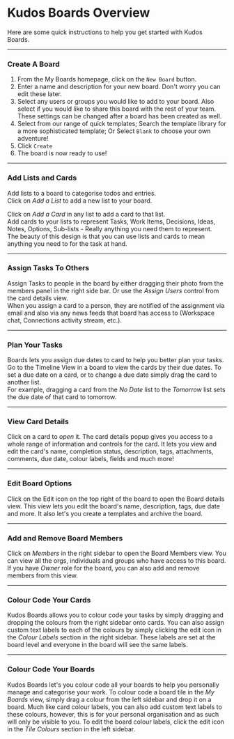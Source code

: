 # Kudos Boards Overview

Here are some quick instructions to help you get started with Kudos Boards. 

---

### Create A Board

1. From the My Boards homepage, click on the `New Board` button.
2. Enter a name and description for your new board. Don't worry you can edit these later.
3. Select any users or groups you would like to add to your board. Also select if you would like to share this board with the rest of your team. These settings can be changed after a board has been created as well.
3. Select from our range of quick templates; Search the template library for a more sophisticated template; Or Select `Blank` to choose your own adventure!
4. Click `Create`
3. The board is now ready to use!

---

### Add Lists and Cards
Add lists to a board to categorise todos and entries.  
Click on *Add a List* to add a new list to your board.  
     
Click on *Add a Card* in any list to add a card to that list.  
Add cards to your lists to represent Tasks, Work Items, Decisions, Ideas, Notes, Options, Sub-lists - Really anything you need them to represent.  
The beauty of this design is that you can use lists and cards to mean anything you need to for the task at hand.

---

### Assign Tasks To Others
Assign Tasks to people in the board by either dragging their photo from the members panel in the right side bar. Or use the *Assign Users* control from the card details view.  
When you assign a card to a person, they are notified of the assignment via email and also via any news feeds that board has access to (Workspace chat, Connections activity stream, etc.).

---

### Plan Your Tasks
Boards lets you assign due dates to card to help you better plan your tasks. Go to the Timeline View in a board to view the cards by their due dates. To set a due date on a card, or to change a due date simply drag the card to another list.  
For example, dragging a card from the *No Date* list to the *Tomorrow* list sets the due date of that card to tomorrow.

---

### View Card Details
Click on a card to _open_ it. The card details popup gives you access to a whole range of information and controls for the card. It lets you view and edit the card's name, completion status, description, tags, attachments, comments, due date, colour labels, fields and much more!

---

### Edit Board Options
Click on the Edit icon on the top right of the board to open the Board details view. This view lets you edit the board's name, description, tags, due date and more. It also let's you create a templates and archive the board.

---

### Add and Remove Board Members
Click on *Members* in the right sidebar to open the Board Members view. You can view all the orgs, individuals and groups who have access to this board. If you have _Owner_ role for the board, you can also add and remove members from this view.

---

### Colour Code Your Cards
Kudos Boards allows you to colour code your tasks by simply dragging and dropping the colours from the right sidebar onto cards. You can also assign custom text labels to each of the colours by simply clicking the edit icon in the *Colour Labels* section in the right sidebar. These labels are set at the board level and everyone in the board will see the same labels.

---

### Colour Code Your Boards
Kudos Boards let's you colour code all your boards to help you personally manage and categorise your work. To colour code a board tile in the *My Boards* view, simply drag a colour from the left sidebar and drop it on a board. Much like card colour labels, you can also add custom text labels to these colours, however, this is for your personal organisation and as such will only be visible to you. To edit the board colour labels, click the edit icon in the *Tile Colours* section in the left sidebar.
